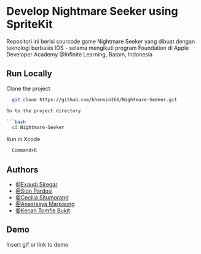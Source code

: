 
# Develop Nightmare Seeker using SpriteKit

Repositori ini berisi sourcode game Nightmare Seeker yang dibuat dengan teknologi berbasis IOS - selama mengikuti program Foundation di Apple Developer Academy @Infinite Learning, Batam, Indonesia

## Run Locally

Clone the project

```bash
  git clone https://github.com/khensin166/Nightmare-Seeker.git

Go to the project directory

```bash
  cd Nightmare-Seeker
```

Run in Xcode

```bash
  Command+R 
```





## Authors

- [@Exaudi Siregar](https://github.com/khensin166)
- [@Sion Pardosi](https://github.com/khensin166)
- [@Cecilia Situmorang](https://github.com/khensin166)
- [@Anastasya Marpaung](https://github.com/khensin166)
- [@Kenan Tomfie Bukit](https://github.com/khensin166)
## Demo

Insert gif or link to demo

